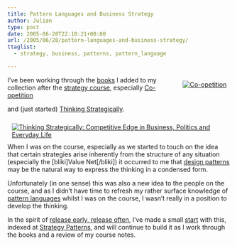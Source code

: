 ```yaml
---
title: Pattern Languages and Business Strategy
author: Julian
type: post
date: 2005-06-28T22:10:21+00:00
url: /2005/06/28/pattern-languages-and-business-strategy/
ttaglist:
  - strategy, business, patterns, pattern_language

---
```

<span style="float:right; margin:10px;"><a href="https://www.amazon.co.uk/exec/obidos/redirect?tag=fivegocrazyinmid%26link_code=xm2%26camp=2025%26creative=165953%26path=https://www.amazon.co.uk/gp/redirect.html%253fASIN=1861975074%2526location=/o/ASIN/1861975074%25253FSubscriptionId=0EMV44A9A5YT1RVDGZ82" title="View product details at Amazon"><img src="https://images.amazon.com/images/P/1861975074.02._SCMZZZZZZZ_.jpg" alt="Co-opetition" /></a></span>
  
I&#8217;ve been working through the [books][1] I added to my collection after the [strategy course][2], especially [Co-opetition][3]
  
and (just started) [Thinking Strategically][4].
  
<span style="float:right; margin:10px; clear:right;"><a href="https://www.amazon.co.uk/exec/obidos/redirect?tag=fivegocrazyinmid%26link_code=xm2%26camp=2025%26creative=165953%26path=https://www.amazon.co.uk/gp/redirect.html%253fASIN=0393310353%2526location=/o/ASIN/0393310353%25253FSubscriptionId=0EMV44A9A5YT1RVDGZ82" title="View product details at Amazon"><img src="https://images.amazon.com/images/P/0393310353.01._SCMZZZZZZZ_.jpg" alt="Thinking Strategically: Competitive Edge in Business, Politics and Everyday Life" /></a></span>
  
When I was on the course, especially as we started to touch on the idea that certain strategies arise inherently from the structure of any situation (especially the [bliki]Value Net[/bliki]) it occurred to me that [design patterns][5] may be the natural way to express the thinking in a condensed form. 

Unfortunately (in one sense) this was also a new idea to the people on the course, and as I didn&#8217;t have time to refresh my rather surface knowledge of [pattern languages][6] whilst I was on the course, I wasn&#8217;t really in a position to develop the thinking.

In the spirit of [release early, release often][7], I&#8217;ve made a small [start][8] with this, indexed at [Strategy Patterns][8], and will continue to build it as I work through the books and a review of my course notes.

 [1]: https://www.synesthesia.co.uk/blog/archives/2005/06/04/developing-deliverable-strategies-post-course-reading/
 [2]: https://www.synesthesia.co.uk/blog/archives/2005/04/22/developing-deliverable-strategies/
 [3]: https://www.amazon.co.uk/exec/obidos/redirect?tag=fivegocrazyinmid%26link_code=xm2%26camp=2025%26creative=165953%26path=https://www.amazon.co.uk/gp/redirect.html%253fASIN=1861975074%2526location=/o/ASIN/1861975074%25253FSubscriptionId=0EMV44A9A5YT1RVDGZ82
 [4]: https://www.amazon.co.uk/exec/obidos/redirect?tag=fivegocrazyinmid%26link_code=xm2%26camp=2025%26creative=165953%26path=https://www.amazon.co.uk/gp/redirect.html%253fASIN=0393310353%2526location=/o/ASIN/0393310353%25253FSubscriptionId=0EMV44A9A5YT1RVDGZ82
 [5]: https://en.wikipedia.org/wiki/Design_pattern_%28architecture%29
 [6]: https://en.wikipedia.org/wiki/Pattern_language
 [7]: https://www.catb.org/~esr/writings/cathedral-bazaar/cathedral-bazaar/ar01s04.html
 [8]: https://www.synesthesia.co.uk/blog/wiki/StrategyPatterns